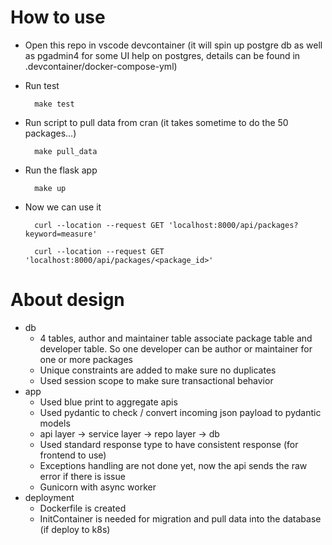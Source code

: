 # How to use



- Open this repo in vscode devcontainer (it will spin up postgre db as well as pgadmin4 for some UI help on postgres, details can be found in .devcontainer/docker-compose-yml)
- Run test 

        make test
- Run script to pull data from cran (it takes sometime to do the 50 packages...)

        make pull_data
- Run the flask app

        make up
        
- Now we can use it

        curl --location --request GET 'localhost:8000/api/packages?keyword=measure'

        curl --location --request GET 'localhost:8000/api/packages/<package_id>'

# About design

- db
    - 4 tables, author and maintainer table associate package table and developer table. So one developer can be author or maintainer for one or more packages
    - Unique constraints are added to make sure no duplicates
    - Used session scope to make sure transactional behavior
- app
    - Used blue print to aggregate apis
    - Used pydantic to check / convert incoming json payload to pydantic models
    - api layer -> service layer -> repo layer -> db
    - Used standard response type to have consistent response (for frontend to use)
    - Exceptions handling are not done yet, now the api sends the raw error if there is issue
    - Gunicorn with async worker
- deployment
    - Dockerfile is created
    - InitContainer is needed for migration and pull data into the database (if deploy to k8s)
